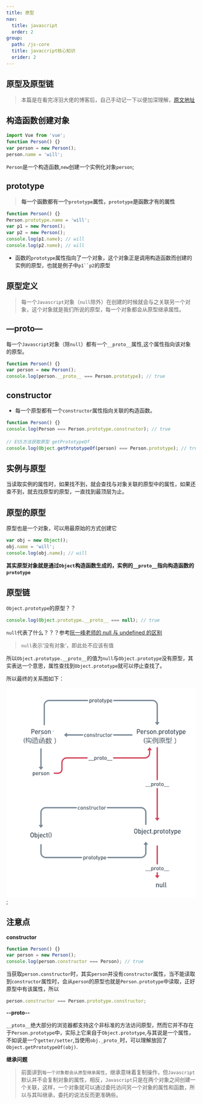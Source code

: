 ```yaml
---
title: 原型
nav:
  title: javascript
  order: 2
group:
  path: /js-core
  title: javaccript核心知识
  orider: 2
---
```


## 原型及原型链

> 本篇是在看完冴羽大佬的博客后，自己手动记一下以便加深理解，[原文地址](https://github.com/mqyqingfeng/Blog/issues/2)

## 构造函数创建对象

```js
import Vue from 'vue';
function Person() {}
var person = new Person();
person.name = 'will';
```

`Person`是一个构造函数,`new`创建一个实例化对象`person`;

## prototype

> **每一个函数都有一个`prototype`属性，`prototype`是函数才有的属性**

```js
function Person() {}
Person.prototype.name = 'will';
var p1 = new Person();
var p2 = new Person();
console.log(p1.name); // will
console.log(p2.name); // will
```

- 函数的`prototype`属性指向了一个对象，这个对象正是调用构造函数而创建的实例的原型，也就是例子中` p1``p2 `的原型

## 原型定义

> 每一个`Javascript`对象（`null`除外）在创建的时候就会与之关联另一个对象，这个对象就是我们所说的原型，每一个对象都会从原型继承属性。

## —proto—

每一个`Javascript`对象（除`null`）都有一个`__proto__`属性,这个属性指向该对象的原型。

```js
function Person() {}
var person = new Person();
console.log(person.__proto__ === Person.prototype); // true
```

## constructor

- 每一个原型都有一个`constructor`属性指向关联的构造函数。

```js
function Person() {}
console.log(Person === Person.prototype.constructor); // true

// ES5方法获取原型 getPrototypeOf
console.log(Object.getPrototypeOf(person) === Person.prototype); // true
```

## 实例与原型

当读取实例的属性时，如果找不到，就会查找与对象关联的原型中的属性，如果还查不到，就去找原型的原型，一直找到最顶层为止。

## 原型的原型

原型也是一个对象，可以用最原始的方式创建它

```js
var obj = new Object();
obj.name = 'will';
console.log(obj.name); // will
```

**其实原型对象就是通过`Object`构造函数生成的，实例的`__proto__`指向构造函数的`prototype`**

## 原型链

`Object.prototype`的原型？？

```js
console.log(Object.prototype.__proto__ === null); // true
```

`null`代表了什么？？？参考[阮一峰老师的 null 与 undefined 的区别](http://www.ruanyifeng.com/blog/2014/03/undefined-vs-null.html)

> `null`表示’没有对象‘，即此处不应该有值

所以`Object.prototype.__proto__`的值为`null`与`Object.prototype`没有原型，其实表达一个意思，属性查找到`Object.prototype`就可以停止查找了。

所以最终的关系图如下：

![prototype](/images/js/prototype.png);

## 注意点

**constructor**

```js
function Person() {}
var person = new Person();
console.log(person.constructor === Person); // true
```

当获取`person.constructor`时，其实`person`并没有`constructor`属性，当不能读取到`constructor`属性时，会从`person`的原型也就是`Person.prototype`中读取，正好原型中有该属性，所以

```js
person.constructor === Person.prototype.constructor;
```

**--proto--**

`__ptoto__`绝大部分的浏览器都支持这个非标准的方法访问原型，然而它并不存在于`Person.prototype`中，实际上它来自于`Object.prototype`,与其说是一个属性，不如说是一个`getter/setter`,当使用`obj._proto_`时，可以理解放回了`Object.getPrototypeOf(obj)`.

**继承问题**

> 前面讲到`每一个对象都会从原型继承属性`，继承意味着复制操作，但`Javascript`默认并不会复制对象的属性，相反，`Javascript`只是在两个对象之间创建一个关联，这样，一个对象就可以通过委托访问另一个对象的属性和函数，所以与其叫继承，委托的说法反而更准确些。
